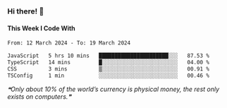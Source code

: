 ### Hi there! 👋

#### This Week I Code With
<!--START_SECTION:waka-->

```txt
From: 12 March 2024 - To: 19 March 2024

JavaScript   5 hrs 10 mins   ██████████████████████░░░   87.53 %
TypeScript   14 mins         █░░░░░░░░░░░░░░░░░░░░░░░░   04.00 %
CSS          3 mins          ▒░░░░░░░░░░░░░░░░░░░░░░░░   00.91 %
TSConfig     1 min           ░░░░░░░░░░░░░░░░░░░░░░░░░   00.46 %
```

<!--END_SECTION:waka-->

<!--STARTS_HERE_QUOTE_README-->
<i>❝Only about 10% of the world’s currency is physical money, the rest only exists on computers.❞</i>
<!--ENDS_HERE_QUOTE_README-->
